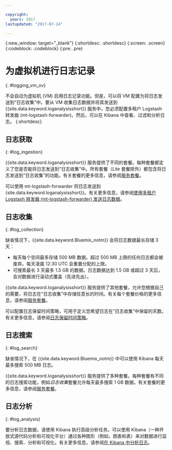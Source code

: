 ```yaml
---

copyright:
  years: 2017
lastupdated: "2017-07-14"

---
```


{:new_window: target="_blank"}
{:shortdesc: .shortdesc}
{:screen: .screen}
{:codeblock: .codeblock}
{:pre: .pre}

# 为虚拟机进行日志记录
{: #logging_vm_ov}

不会自动为虚拟机 (VM) 启用日志记录功能。但是，可以将 VM 配置为将日志发送到“日志收集”中。要从 VM 收集日志数据并将其发送到 {{site.data.keyword.loganalysisshort}} 服务中，您必须配置多租户 Logstash 转发器 (mt-logstash-forwarder)。然后，可以在 Kibana 中查看、过滤和分析日志。
{:shortdesc}


## 日志获取
{: #log_ingestion}

{{site.data.keyword.loganalysisshort}} 服务提供了不同的套餐。每种套餐都定义了您是否能将日志发送到“日志收集”中。所有套餐（*Lite* 套餐除外）都包含将日志发送到“日志收集”的功能。有关套餐的更多信息，请参阅[服务套餐](/docs/services/CloudLogAnalysis/log_analysis_ov.html#plans)。

可以使用 mt-logstash-forwarder 将日志发送到 {site.data.keyword.loganalysisshort}}。有关更多信息，请参阅[使用多租户 Logstash 转发器 (mt-logstash-forwarder) 发送日志数据](/docs/services/CloudLogAnalysis/how-to/send-data/send_data_mt.html#send_data_mt)。


## 日志收集
{: #log_collection}

缺省情况下，{{site.data.keyword.Bluemix_notm}} 会将日志数据最长存储 3 天：   

* 每天每个空间最多存储 500 MB 数据。超过 500 MB 上限的任何日志都会被废弃。每天凌晨 12:30 UTC 会重置分配的上限。
* 可搜索最长 3 天最多 1.5 GB 的数据。日志数据达到 1.5 GB 或超过 3 天后，会对数据进行滚动式覆盖（先进先出）。

{{site.data.keyword.loganalysisshort}} 服务提供了其他套餐，允许您根据自己的需要，将日志在“日志收集”中存储任意长的时间。有关每个套餐价格的更多信息，请参阅[服务套餐](/docs/services/CloudLogAnalysis/log_analysis_ov.html#plans)。

可以配置日志保留时间策略，可用于定义您希望日志在“日志收集”中保留的天数。有关更多信息，请参阅[日志保留时间策略](/docs/services/CloudLogAnalysis/log_analysis_ov.html#policies)。


## 日志搜索
{: #log_search}

缺省情况下，在 {{site.data.keyword.Bluemix_notm}} 中可以使用 Kibana 每天最多搜索 500 MB 日志。 

{{site.data.keyword.loganalysisshort}} 服务提供了多种套餐。每种套餐有不同的日志搜索功能，例如*日志收集*套餐允许每天最多搜索 1 GB 数据。有关套餐的更多信息，请参阅[服务套餐](/docs/services/CloudLogAnalysis/log_analysis_ov.html#plans)。


## 日志分析
{: #log_analysis}

要分析日志数据，请使用 Kibana 执行高级分析任务。可以使用 Kibana（一种开放式源代码分析和可视化平台）通过各种图形（例如，图表和表）来对数据进行监视、搜索、分析和可视化。有关更多信息，请参阅[在 Kibana 中分析日志](/docs/services/CloudLogAnalysis/kibana/analyzing_logs_Kibana.html#analyzing_logs_Kibana)。
